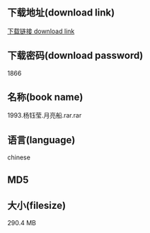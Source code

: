## 下载地址(download link)
[下载链接 download link](https://voluble-croquembouche-d321dc.netlify.app/?s=1993.%E6%9D%A8%E9%92%B0%E8%8E%B9.%E6%9C%88%E4%BA%AE%E8%88%B9.rar)

## 下载密码(download password)
1866

## 名称(book name)
1993.杨钰莹.月亮船.rar.rar

## 语言(language)
chinese

## MD5


## 大小(filesize)
290.4 MB

